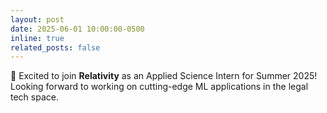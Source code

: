 ```yaml
---
layout: post
date: 2025-06-01 10:00:00-0500
inline: true
related_posts: false
---
```


🚀 Excited to join **Relativity** as an Applied Science Intern for Summer 2025! Looking forward to working on cutting-edge ML applications in the legal tech space.